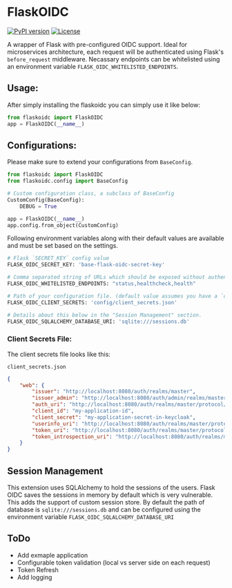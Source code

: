 # FlaskOIDC
[![PyPI version](https://badge.fury.io/py/flaskoidc.svg)](https://badge.fury.io/py/flaskoidc)
[![License](http://img.shields.io/:license-Apache%202-blue.svg)](LICENSE)

A wrapper of Flask with pre-configured OIDC support. Ideal for microservices architecture, each request will be authenticated using Flask's `before_request` middleware. Necassary endpoints can be whitelisted using an environment variable `FLASK_OIDC_WHITELISTED_ENDPOINTS`. 

## Usage:

After simply installing the flaskoidc you can simply use it like below:

```python
from flaskoidc import FlaskOIDC
app = FlaskOIDC(__name__)
``` 

## Configurations:

Please make sure to extend your configurations from `BaseConfig`.

```python
from flaskoidc import FlaskOIDC
from flaskoidc.config import BaseConfig

# Custom configuration class, a subclass of BaseConfig
CustomConfig(BaseConfig):
    DEBUG = True

app = FlaskOIDC(__name__)
app.config.from_object(CustomConfig)

```

Following environment variables along with their default values are available and must be set based on the settings. 

```python
# Flask `SECRET_KEY` config value
FLASK_OIDC_SECRET_KEY: 'base-flask-oidc-secret-key'

# Comma separated string of URLs which should be exposed without authentication, else all request will be authenticated.
FLASK_OIDC_WHITELISTED_ENDPOINTS: "status,healthcheck,health"

# Path of your configuration file. (default value assumes you have a `config/client_secrets.json` available.
FLASK_OIDC_CLIENT_SECRETS: 'config/client_secrets.json'

# Details about this below in the "Session Management" section.
FLASK_OIDC_SQLALCHEMY_DATABASE_URI: 'sqlite:///sessions.db'
```

### Client Secrets File:
The client secrets file looks like this:

`client_secrets.json`
```json
{
    "web": {
        "issuer": "http://localhost:8080/auth/realms/master",
        "issuer_admin": "http://localhost:8080/auth/admin/realms/master",
        "auth_uri": "http://localhost:8080/auth/realms/master/protocol/openid-connect/auth",
        "client_id": "my-application-id",
        "client_secret": "my-application-secret-in-keycloak",
        "userinfo_uri": "http://localhost:8080/auth/realms/master/protocol/openid-connect/userinfo",
        "token_uri": "http://localhost:8080/auth/realms/master/protocol/openid-connect/token",
        "token_introspection_uri": "http://localhost:8080/auth/realms/master/protocol/openid-connect/token/introspect"
    }
}
```

## Session Management
This extension uses SQLAlchemy to hold the sessions of the users. Flask OIDC saves the sessions in memory by default 
which is very vulnerable. This adds the support of custom session store. 
By default the path of database is `sqlite:///sessions.db` and can be configured using the environment variable `FLASK_OIDC_SQLALCHEMY_DATABASE_URI`


## ToDo
- Add exmaple application
- Configurable token validation (local vs server side on each request)
- Token Refresh
- Add logging

